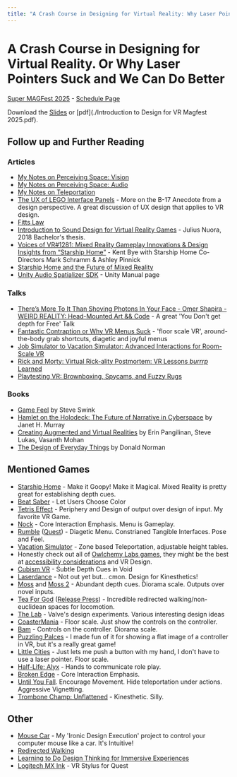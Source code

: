 ```yaml
---
title: "A Crash Course in Designing for Virtual Reality: Why Laser Pointers Suck and We Can Do Better"
---
```

# A Crash Course in Designing for Virtual Reality. Or Why Laser Pointers Suck and We Can Do Better
[Super MAGFest 2025](https://super.magfest.org/) - [Schedule Page](https://builder.guidebook.com/g/#/guides/magfest2025/schedule/sessions/30811056)

Download the [Slides](https://chathamuniversity-my.sharepoint.com/:p:/g/personal/h_dyar_chatham_edu/Ec6wTVuPUvVEmb-K8BK0i6YB5hTQzsS6WVkB629Oz4G4sw?e=adYn4j) or [pdf](./Introduction to Design for VR Magfest 2025.pdf).

## Follow up and Further Reading

### Articles
- [My Notes on Perceiving Space: Vision](https://impr.hdyar.com/notes/perceivingSpaceVision.html)
- [My Notes on Perceiving Space: Audio](https://impr.hdyar.com/notes/perceivingSpaceAcoustics.html)
- [My Notes on Teleportation](https://hunterdyar.github.io/xr-interaction-library/Notes/teleportation-notes/)
- [The UX of LEGO Interface Panels](https://interactionmagic.com/UX-LEGO-Interfaces/) - More on the B-17 Anecdote from a design perspective. A great discussion of UX design that applies to VR design. 
- [Fitts Law](https://en.wikipedia.org/wiki/Fitts%27s_law)
- [Introduction to Sound Design for Virtual Reality Games](https://www.theseus.fi/bitstream/handle/10024/142304/Nuora_Julius.pdf) - Julius Nuora, 2018 Bachelor's thesis.
- [Voices of VR#1281: Mixed Reality Gameplay Innovations & Design Insights from “Starship Home”](https://voicesofvr.com/1482-mixed-reality-gameplay-innovations-design-insights-from-starship-home-co-directors-mark-schramm-ashley-pinnick/) - Kent Bye with Starship Home Co-Directors Mark Schramm & Ashley Pinnick
- [Starship Home and the Future of Mixed Reality](https://medium.com/@doug_creature/starship-home-and-the-future-of-mixed-reality-5bda9d29a756)
- [Unity Audio Spatializer SDK](https://docs.unity3d.com/Manual/AudioSpatializerSDK.html) - Unity Manual page

### Talks
- [There’s More To It Than Shoving Photons In Your Face - Omer Shapira - WEIRD REALITY: Head-Mounted Art && Code](https://vimeo.com/228098189) - A great 'You Don't get depth for Free' Talk
- [Fantastic Contraption or Why VR Menus Suck](https://gdcvault.com/play/1023668/Menus) - 'floor scale VR', around-the-body grab shortcuts, diagetic and joyful menus
- [Job Simulator to Vacation Simulator: Advanced Interactions for Room-Scale VR](https://www.youtube.com/watch?v=q83f3sdQBBc)
- [Rick and Morty: Virtual Rick-ality Postmortem: VR Lessons *burrrp* Learned](https://www.youtube.com/watch?v=7aqIbeQQL8c)
- [Playtesting VR: Brownboxing, Spycams, and Fuzzy Rugs](https://gdcvault.com/play/1025212/Playtesting-VR-Brownboxing-Spycams-and)

### Books
- [Game Feel](http://www.game-feel.com/) by Steve Swink
- [Hamlet on the Holodeck: The Future of Narrative in Cyberspace](https://mitpress.mit.edu/9780262631877/hamlet-on-the-holodeck/) by Janet H. Murray
- [Creating Augmented and Virtual Realities](https://www.oreilly.com/library/view/creating-augmented-and/9781492044185/) by Erin Pangilinan, Steve Lukas, Vasanth Mohan
- [The Design of Everyday Things](https://www.nngroup.com/books/design-everyday-things-revised/) by Donald Norman 

## Mentioned Games
- [Starship Home](https://www.creature.page/starship-home) - Make it Goopy! Make it Magical. Mixed Reality is pretty great for establishing depth cues.
- [Beat Saber](https://www.beatsaber.com/) - Let Users Choose Color
- [Tetris Effect](https://en.wikipedia.org/wiki/Tetris_Effect) - Periphery and Design of output over design of input. My favorite VR Game.
- [Nock](https://nock.game/) - Core Interaction Emphasis. Menu is Gameplay.
- [Rumble](https://store.steampowered.com/app/890550/RUMBLE/) ([Quest](https://www.meta.com/experiences/pcvr/rumble/2083635558323899/)) - Diagetic Menu. Constrianed Tangible Interfaces. Pose and Feel.
- [Vacation Simulator](https://vacationsimulatorgame.com/) - Zone based Teleportation, adjustable height tables.
- Honestly check out all of [Owlchemy Labs games](https://owlchemylabs.com/games), they might be the best at [accessibility considerations](https://owlchemylabs.com/blog/how-we-incorporate-accessibility-in-development) and VR Design.
- [Cubism VR](https://www.cubism-vr.com/) - Subtle Depth Cues in Void
- [Laserdance](https://www.youtube.com/watch?v=0UowL5cjhaI) - Not out yet but... cmon. Design for Kinesthetics!
- [Moss](https://www.polyarcgames.com/games/moss) and [Moss 2](https://www.polyarcgames.com/) - Abundant depth cues. Diorama scale. Outputs over novel inputs.
- [Tea For God](https://void-room.itch.io/tea-for-god) ([Release Press](https://www.uploadvr.com/tea-for-god-full-release/)) - Incredible redirected walking/non-euclidean spaces for locomotion. 
- [The Lab](https://store.steampowered.com/app/450390/The_Lab/) - Valve's design experiments. Various interesting design ideas
- [CoasterMania](https://www.coastermaniavr.com/) - Floor scale. Just show the controls on the controller.
- [Bam](https://i-illusions.com/games/bam) - Controls on the controller. Diorama scale.
- [Puzzling Palces](https://puzzlingplaces.ghost.io/) - I made fun of it for showing a flat image of a controller in VR, but it's a really great game!
- [Little Cities](https://www.meta.com/experiences/little-cities/4988470131168299/) - Just lets me push a button with my hand, I don't have to use a laser pointer. Floor scale.
- [Half-Life: Alyx](https://www.half-life.com/en/alyx) - Hands to communicate role play.
- [Broken Edge](https://fasttravelgames.com/games/brokenedge) - Core Interaction Emphasis.
- [Until You Fall](https://untilyoufall.schellgames.com/). Encourage Movement. Hide teleportation under actions. Aggressive Vignetting.
- [Trombone Champ: Unflattened](https://www.meta.com/experiences/trombone-champ-unflattened/25085547287757633/) - Kinesthetic. Silly.

## Other
- [Mouse Car](https://hdyar.com/blog/posts/mouse-car/) - My 'Ironic Design Execution' project to control your computer mouse like a car. It's Intuitive!
- [Redirected Walking](https://en.wikipedia.org/wiki/Redirected_walking)
- [Learning to Do Design Thinking for Immersive Experiences](https://www.gdcvault.com/play/1025597/Learning-to-Do-Design-Thinking)
- [Logitech MX Ink](https://www.logitech.com/en-us/products/vr/mx-ink.html) - VR Stylus for Quest